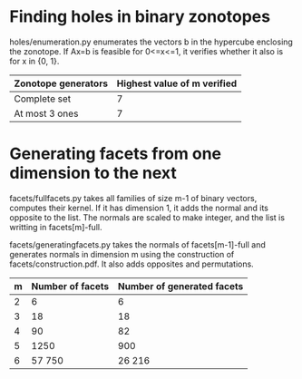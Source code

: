 # Finding holes in binary zonotopes

holes/enumeration.py enumerates the vectors b in the hypercube enclosing the zonotope. If Ax=b is feasible for 0<=x<=1, it verifies whether it also is for x in {0, 1}.

|  Zonotope generators | Highest value of m verified |
| -------------------- | --------------------------- |
| Complete set         |             7               |
| At most 3 ones       |             7               |

# Generating facets from one dimension to the next

facets/fullfacets.py takes all families of size m-1 of binary vectors, computes their kernel. If it has dimension 1, it adds the normal and its opposite to the list. The normals are scaled to make integer, and the list is writting in facets[m]-full.

facets/generatingfacets.py takes the normals of facets[m-1]-full and generates normals in dimension m using the construction of facets/construction.pdf. It also adds opposites and permutations.

|  m  | Number of facets | Number of generated facets |
| --- | ---------------- | -------------------------- |
|  2  |        6         |             6              |
|  3  |        18        |             18             |
|  4  |        90        |             82             |
|  5  |       1250       |            900             |
|  6  |      57 750      |           26 216           |

